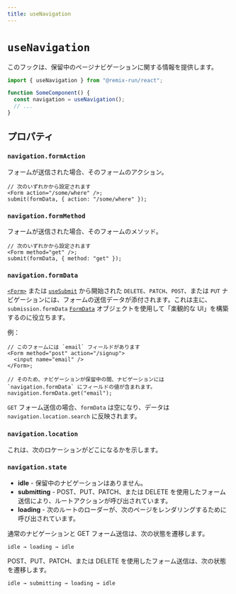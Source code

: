 ```yaml
---
title: useNavigation
---
```


# `useNavigation`

このフックは、保留中のページナビゲーションに関する情報を提供します。

```js
import { useNavigation } from "@remix-run/react";

function SomeComponent() {
  const navigation = useNavigation();
  // ...
}
```

## プロパティ

### `navigation.formAction`

フォームが送信された場合、そのフォームのアクション。

```tsx
// 次のいずれかから設定されます
<Form action="/some/where" />;
submit(formData, { action: "/some/where" });
```

### `navigation.formMethod`

フォームが送信された場合、そのフォームのメソッド。

```tsx
// 次のいずれかから設定されます
<Form method="get" />;
submit(formData, { method: "get" });
```

### `navigation.formData`

[`<Form>`][form-component] または [`useSubmit`][use-submit] から開始された `DELETE`、`PATCH`、`POST`、または `PUT` ナビゲーションには、フォームの送信データが添付されます。これは主に、`submission.formData` [`FormData`][form-data] オブジェクトを使用して「楽観的な UI」を構築するのに役立ちます。

例：

```tsx
// このフォームには `email` フィールドがあります
<Form method="post" action="/signup">
  <input name="email" />
</Form>;

// そのため、ナビゲーションが保留中の間、ナビゲーションには `navigation.formData` にフィールドの値が含まれます。
navigation.formData.get("email");
```

`GET` フォーム送信の場合、`formData` は空になり、データは `navigation.location.search` に反映されます。

### `navigation.location`

これは、次のロケーションがどこになるかを示します。

### `navigation.state`

- **idle** - 保留中のナビゲーションはありません。
- **submitting** - POST、PUT、PATCH、または DELETE を使用したフォーム送信により、ルートアクションが呼び出されています。
- **loading** - 次のルートのローダーが、次のページをレンダリングするために呼び出されています。

通常のナビゲーションと GET フォーム送信は、次の状態を遷移します。

```
idle → loading → idle
```

POST、PUT、PATCH、または DELETE を使用したフォーム送信は、次の状態を遷移します。

```
idle → submitting → loading → idle
```

[form-component]: ../components/form
[use-submit]: ./use-submit
[form-data]: https://developer.mozilla.org/en-US/docs/Web/API/FormData

